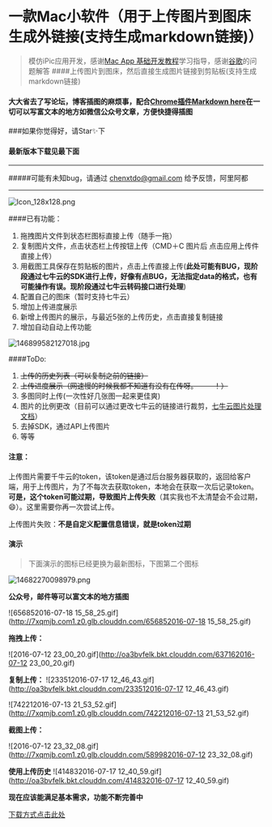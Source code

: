 # 一款Mac小软件（用于上传图片到图床生成外链接(支持生成markdown链接)）
> 模仿iPic应用开发，感谢[Mac App 基础开发教程](http://www.macdev.io/)学习指导，感谢[谷歌](https://www.google.com/)的问题解答 
####上传图片到图床，然后直接生成图片链接到剪贴板(支持生成markdown链接)
#### 大大省去了写论坛，博客插图的麻烦事，配合[Chrome插件Markdown here](http://markdown-here.com/)在一切可以写富文本的地方如微信公众号文章，方便快捷得插图



###如果你觉得好，请Star✨下

#### 最新版本下载见最下面

___



#####可能有未知bug，请通过 chenxtdo@gmail.com 给予反馈，阿里阿都
___

![Icon_128x128.png](http://7xqmjb.com1.z0.glb.clouddn.com/54979Icon_128x128.png)

####已有功能：
1. 拖拽图片文件到状态栏图标直接上传（随手一拖）
2. 复制图片文件，点击状态栏上传按钮上传（CMD＋C 图片后 点击应用上传件直接上传）
3. 用截图工具保存在剪贴板的图片，点击上传直接上传(**此处可能有BUG，现阶段通过七牛云的SDK进行上传，好像有点BUG，无法指定data的格式，也有可能操作有误。现阶段通过七牛云转码接口进行处理**)
4. 配置自己的图床（暂时支持七牛云）
5. 增加上传进度展示
6. 新增上传图片的展示，与最近5张的上传历史，点击直接复制链接
7. 增加自动自动上传功能

![146899582127018.jpg](http://7xqmjb.com1.z0.glb.clouddn.com/146899582127018.jpg?imageView2/0/format/jpg)



####ToDo:

1. ~~上传的历史列表（可以复制之前的链接）~~
2. ~~上传进度展示（网速慢的时候我都不知道有没有在传呀。－ －！）~~
3. 多图同时上传(一次性好几张图一起来更佳爽)
5. 图片的比例更改（目前可以通过更改七牛云的链接进行裁剪，[七牛云图片处理文档](http://developer.qiniu.com/code/v6/api/kodo-api/image/imageview2.html)） 
6. 去掉SDK，通过API上传图片
4. 等等


#### 注意：

上传图片需要千牛云的token，该token是通过后台服务器获取的，返回给客户端，用于上传图片，为了不每次去获取token，本地会在获取一次后记录token。**可是，这个token可能过期，导致图片上传失败**（其实我也不太清楚会不会过期，😄）。这里需要你再一次尝试上传。

上传图片失败：**不是自定义配置信息错误，就是token过期**



#### 演示



> 下面演示的图标已经更换为最新图标，下图第二个图标

![14682270098979.png](http://oa3bvfelk.bkt.clouddn.com/14682270098979.png?imageView2/0/format/png)

**公众号，邮件等可以富文本的地方插图**

![656852016-07-18 15_58_25.gif](http://7xqmjb.com1.z0.glb.clouddn.com/656852016-07-18 15_58_25.gif)

**拖拽上传：**

![2016-07-12 23_00_20.gif](http://oa3bvfelk.bkt.clouddn.com/637162016-07-12 23_00_20.gif)

**复制上传：**
![233512016-07-17 12_46_43.gif](http://oa3bvfelk.bkt.clouddn.com/233512016-07-17 12_46_43.gif)



![742212016-07-13 21_53_52.gif](http://7xqmjb.com1.z0.glb.clouddn.com/742212016-07-13 21_53_52.gif)


**截图上传：**

![2016-07-12 23_32_08.gif](http://7xqmjb.com1.z0.glb.clouddn.com/589982016-07-12 23_32_08.gif)


**使用上传历史**
![414832016-07-17 12_40_59.gif](http://oa3bvfelk.bkt.clouddn.com/414832016-07-17 12_40_59.gif)


**现在应该能满足基本需求，功能不断完善中**

[下载方式点击此处](http://lzqup.com)

